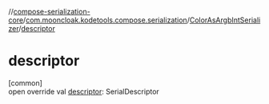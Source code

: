 //[compose-serialization-core](../../../index.md)/[com.mooncloak.kodetools.compose.serialization](../index.md)/[ColorAsArgbIntSerializer](index.md)/[descriptor](descriptor.md)

# descriptor

[common]\
open override val [descriptor](descriptor.md): SerialDescriptor
